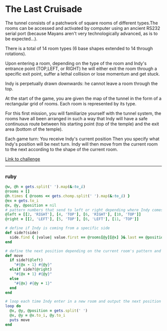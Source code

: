 # The Last Cruisade

The tunnel consists of a patchwork of square rooms of different types.The rooms can be accessed and activated by computer using an ancient RS232 serial port (because Mayans aren't very technologically advanced, as is to be expected...).

There is a total of 14 room types (6 base shapes extended to 14 through rotations).

Upon entering a room, depending on the type of the room and Indy's entrance point (TOP,LEFT, or RIGHT) he will either exit the room through a specific exit point, suffer a lethal collision or lose momentum and get stuck.

Indy is perpetually drawn downwards: he cannot leave a room through the top.

At the start of the game, you are given the map of the tunnel in the form of a rectangular grid of rooms. Each room is represented by its type.

For this first mission, you will familiarize yourself with the tunnel system, the rooms have all been arranged in such a way that Indy will have a safe continuous route between his starting point (top of the temple) and the exit area (bottom of the temple).

Each game turn:
You receive Indy's current position
Then you specify what Indy's position will be next turn.
Indy will then move from the current room to the next according to the shape of the current room.

[Link to challenge](https://www.codingame.com/ide/puzzle/the-last-crusade-episode-1)

---

### ruby

```ruby
@w, @h = gets.split(' ').map(&:to_i)
@rooms = []
@h.times { @rooms << gets.chomp.split(' ').map(&:to_i) }
@ex = gets.to_i
@x, @y, @position = nil
# pattern numbers that send to left or right depending where Indy comes from
@left = [[2, 'RIGHT'], [4, 'TOP'], [6, 'RIGHT'], [10, 'TOP']]
@right = [[2, 'LEFT'], [5, 'TOP'], [6, 'LEFT'], [11, 'TOP']]

# define if Indy is coming from a specific side
def side?(side)
  side.find { |value| value.first == @rooms[@y][@x] }&.last == @position
end

# define the next position depending on the current room's pattern and entrance
def move
  if side?(@left)
    "#{@x - 1} #{@y}"
  elsif side?(@right)
    "#{@x + 1} #{@y}"
  else
    "#{@x} #{@y + 1}"
  end
end

# loop each time Indy enter in a new room and output the next position
loop do
  @x, @y, @position = gets.split(' ')
  @x, @y = @x.to_i, @y.to_i
  puts move
end
```
